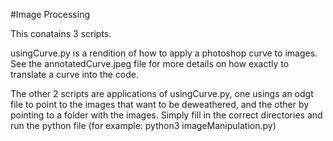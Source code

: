 #Image Processing

This conatains 3 scripts. 

usingCurve.py is a rendition of how to apply a photoshop curve to images. 
See the annotatedCurve.jpeg file for more details on how exactly to translate a curve into the code.

The other 2 scripts are applications of usingCurve.py, one usings an odgt file to point to the images that want to be deweathered,
and the other by pointing to a folder with the images. Simply fill in the correct directories and run the python file 
(for example: python3 imageManipulation.py)
